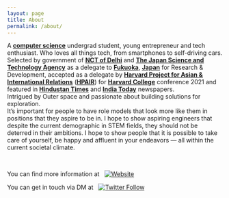 ```yaml
---
layout: page
title: About
permalink: /about/
---
```


A <b><u>computer science</u></b> undergrad student, young entrepreneur and tech enthusiast. Who loves all things tech, from smartphones to self-driving cars. Selected by government of <b><u>NCT of Delhi</u></b> and <b><u>The Japan Science and Technology Agency</u></b> as a delegate to <b><u>Fukuoka</u></b>, <b><u>Japan</u></b> for Research & Development, accepted as a delegate by <b><u>Harvard Project for Asian & International Relations</u></b> (<b><u>HPAIR</u></b>) for <b><u>Harvard College</u></b> conference 2021 and featured in <b><u>Hindustan Times</u></b> and  <b><u>India Today</u></b> newspapers.<br> Intrigued by Outer space and passionate about building solutions for exploration.<br>
It’s important for people to have role models that look more like them in positions that they aspire to be in. I hope to show aspiring engineers that despite the current demographic in STEM fields, they should not be deterred in their ambitions.
I hope to show people that it is possible to take care of yourself, be happy and affluent in your endeavors — all within the current societal climate.
       
<br>

You can find more information at &nbsp; [![Website](https://img.shields.io/website?down_color=RED&down_message=DOWN&label=tanayaggarwal.me&style=for-the-badge&up_color=%2318C135&up_message=LIVE&url=https%3A%2F%2Ftanayaggarwal.me)](https://tanayaggarwal.me)


You can get in touch via DM at &nbsp; [![Twitter Follow](https://img.shields.io/twitter/follow/ImTanayAggarwal?style=social)](https://twitter.com/ImTanayAggarwal)


[website]: https://www.tanayaggarwal.me/
